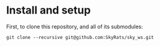 # Install and setup

First, to clone this repository, and all of its submodules:
```
git clone --recursive git@github.com:SkyRats/sky_ws.git
```

